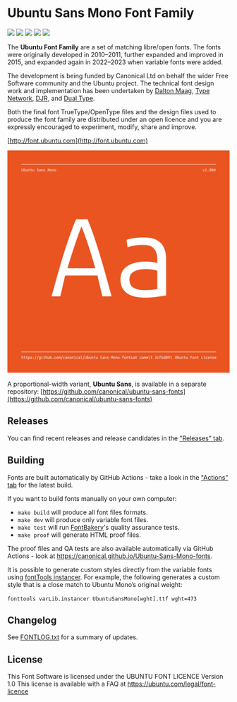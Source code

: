 # Ubuntu Sans Mono Font Family

[![][Fontbakery]](https://canonical.github.io/Ubuntu-Sans-Mono-fonts/fontbakery/fontbakery-report.html)
[![][Universal]](https://canonical.github.io/Ubuntu-Sans-Mono-fonts/fontbakery/fontbakery-report.html)
[![][GF Profile]](https://canonical.github.io/Ubuntu-Sans-Mono-fonts/fontbakery/fontbakery-report.html)
[![][Outline Correctness]](https://canonical.github.io/Ubuntu-Sans-Mono-fonts/fontbakery/fontbakery-report.html)
[![][Shaping]](https://canonical.github.io/Ubuntu-Sans-Mono-fonts/fontbakery/fontbakery-report.html)

[Fontbakery]: https://img.shields.io/endpoint?url=https%3A%2F%2Fraw.githubusercontent.com%2Fcanonical%2FUbuntu-Sans-Mono-fonts%2Fgh-pages%2Fbadges%2Foverall.json
[GF Profile]: https://img.shields.io/endpoint?url=https%3A%2F%2Fraw.githubusercontent.com%2Fcanonical%2FUbuntu-Sans-Mono-fonts%2Fgh-pages%2Fbadges%2FGoogleFonts.json
[Outline Correctness]: https://img.shields.io/endpoint?url=https%3A%2F%2Fraw.githubusercontent.com%2Fcanonical%2FUbuntu-Sans-Mono-fonts%2Fgh-pages%2Fbadges%2FOutlineCorrectnessChecks.json
[Shaping]: https://img.shields.io/endpoint?url=https%3A%2F%2Fraw.githubusercontent.com%2Fcanonical%2FUbuntu-Sans-Mono-fonts%2Fgh-pages%2Fbadges%2FShapingChecks.json
[Universal]: https://img.shields.io/endpoint?url=https%3A%2F%2Fraw.githubusercontent.com%2Fcanonical%2FUbuntu-Sans-Mono-fonts%2Fgh-pages%2Fbadges%2FUniversal.json

The **Ubuntu Font Family** are a set of matching libre/open fonts. The fonts were originally developed in 2010–2011, further expanded and improved in 2015, and expanded again in 2022–2023 when variable fonts were added. 

The development is being funded by Canonical Ltd on behalf the wider Free Software community and the Ubuntu project. The technical font design work and implementation has been undertaken by [Dalton Maag](http://daltonmaag.com), [Type Network](http://typenetwork.com), [DJR](http://djr.com), and [Dual Type](http://dualtype.design).

Both the final font TrueType/OpenType files and the design files used to produce the font family are distributed under an open licence and you are expressly encouraged to experiment, modify, share and improve.

[http://font.ubuntu.com](http://font.ubuntu.com)

![Sample Image](documentation/image1.png)

A proportional-width variant, **Ubuntu Sans**, is available in a separate repository: [https://github.com/canonical/ubuntu-sans-fonts](https://github.com/canonical/ubuntu-sans-fonts)

## Releases

You can find recent releases and release candidates in the ["Releases" tab](https://github.com/canonical/Ubuntu-Sans-Mono-fonts/releases).

## Building

Fonts are built automatically by GitHub Actions - take a look in the ["Actions" tab](https://github.com/canonical/Ubuntu-Sans-Mono-fonts/actions) for the latest build.

If you want to build fonts manually on your own computer:

* `make build` will produce all font files formats.
* `make dev` will produce only variable font files.
* `make test` will run [FontBakery](https://github.com/googlefonts/fontbakery)'s quality assurance tests.
* `make proof` will generate HTML proof files.

The proof files and QA tests are also available automatically via GitHub Actions - look at https://canonical.github.io/Ubuntu-Sans-Mono-fonts.

It is possible to generate custom styles directly from the variable fonts using [fontTools instancer](https://fonttools.readthedocs.io/en/latest/varLib/instancer.html). For example, the following generates a custom style that is a close match to Ubuntu Mono’s original weight:

```fonttools varLib.instancer UbuntuSansMono[wght].ttf wght=473```


## Changelog

See [FONTLOG.txt](FONTLOG.txt) for a summary of updates.


## License

This Font Software is licensed under the UBUNTU FONT LICENCE Version 1.0
This license is available with a FAQ at
https://ubuntu.com/legal/font-licence
